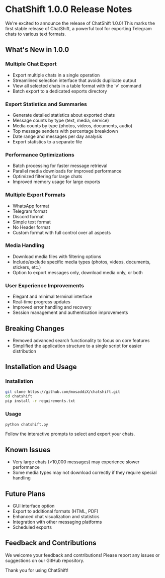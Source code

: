 # ChatShift 1.0.0 Release Notes

We're excited to announce the release of ChatShift 1.0.0! This marks the first stable release of ChatShift, a powerful tool for exporting Telegram chats to various text formats.

## What's New in 1.0.0

### Multiple Chat Export
- Export multiple chats in a single operation
- Streamlined selection interface that avoids duplicate output
- View all selected chats in a table format with the 'v' command
- Batch export to a dedicated exports directory

### Export Statistics and Summaries
- Generate detailed statistics about exported chats
- Message counts by type (text, media, service)
- Media counts by type (photos, videos, documents, audio)
- Top message senders with percentage breakdown
- Date range and messages per day analysis
- Export statistics to a separate file

### Performance Optimizations
- Batch processing for faster message retrieval
- Parallel media downloads for improved performance
- Optimized filtering for large chats
- Improved memory usage for large exports

### Multiple Export Formats
- WhatsApp format
- Telegram format
- Discord format
- Simple text format
- No Header format
- Custom format with full control over all aspects

### Media Handling
- Download media files with filtering options
- Include/exclude specific media types (photos, videos, documents, stickers, etc.)
- Option to export messages only, download media only, or both

### User Experience Improvements
- Elegant and minimal terminal interface
- Real-time progress updates
- Improved error handling and recovery
- Session management and authentication improvements

## Breaking Changes
- Removed advanced search functionality to focus on core features
- Simplified the application structure to a single script for easier distribution

## Installation and Usage

### Installation
```bash
git clone https://github.com/mosaddiX/chatshift.git
cd chatshift
pip install -r requirements.txt
```

### Usage
```bash
python chatshift.py
```

Follow the interactive prompts to select and export your chats.

## Known Issues
- Very large chats (>10,000 messages) may experience slower performance
- Some media types may not download correctly if they require special handling

## Future Plans
- GUI interface option
- Export to additional formats (HTML, PDF)
- Enhanced chat visualization and statistics
- Integration with other messaging platforms
- Scheduled exports

## Feedback and Contributions
We welcome your feedback and contributions! Please report any issues or suggestions on our GitHub repository.

Thank you for using ChatShift!
